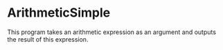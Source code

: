 # ArithmeticSimple
This program takes an arithmetic expression as an argument and outputs the result of this expression.
